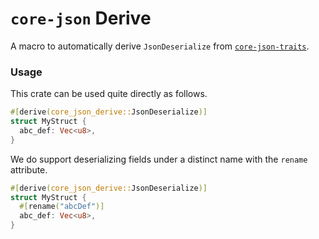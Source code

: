 # `core-json` Derive

A macro to automatically derive `JsonDeserialize` from
[`core-json-traits`](https://docs.rs/core-json-traits).

### Usage

This crate can be used quite directly as follows.

```rs
#[derive(core_json_derive::JsonDeserialize)]
struct MyStruct {
  abc_def: Vec<u8>,
}
```

We do support deserializing fields under a distinct name with the `rename` attribute.

```rs
#[derive(core_json_derive::JsonDeserialize)]
struct MyStruct {
  #[rename("abcDef")]
  abc_def: Vec<u8>,
}
```
